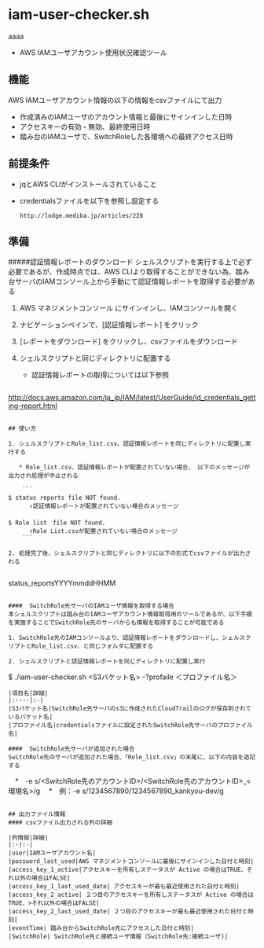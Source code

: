 # iam-user-checker.sh


aaaa

* AWS IAMユーザアカウント使用状況確認ツール 

## 機能
AWS IAMユーザアカウント情報の以下の情報をcsvファイルにて出力

* 作成済みのIAMユーザのアカウント情報と最後にサインインした日時
* アクセスキーの有効・無効、最終使用日時
* 踏み台のIAMユーザで、SwitchRoleした各環境への最終アクセス日時

## 前提条件

* jqとAWS CLIがインストールされていること
* credentialsファイルを以下を参照し設定する


      http://lodge.mediba.jp/articles/228

## 準備

#####認証情報レポートのダウンロード
シェルスクリプトを実行する上で必ず必要であるが、作成時点では、AWS CLIより取得することができない為、踏み台サーバのIAMコンソール上から手動にて認証情報レポートを取得する必要がある

1. AWS マネジメントコンソール にサインインし、IAMコンソールを開く
2. ナビゲーションペインで、[認証情報レポート] をクリック
3. [レポートをダウンロード] をクリックし、csvファイルをダウンロード
4. シェルスクリプトと同じディレクトリに配置する

 
    * 認証情報レポートの取得については以下参照

   ```
http://docs.aws.amazon.com/ja_jp/IAM/latest/UserGuide/id_credentials_getting-report.html
```

## 使い方

1. シェルスクリプトとRole_list.csv、認証情報レポートを同じディレクトリに配置し実行する
 
   * Role_list.csv、認証情報レポートが配置されていない場合、 以下のメッセージが出力され処理が中止される
    
    ```
$ status reports file NOT found.　
      ↑認証情報レポートが配置されていない場合のメッセージ
　
$ Role list　file NOT found. 
      ↑Role List.csvが配置されていない場合のメッセージ
    ```

2. 処理完了後、シェルスクリプトと同じディレクトリに以下の形式でcsvファイルが出力される
   
   ```
 status_reportsYYYYmmddHHMM
   ```

####  SwitchRole先サーバのIAMユーザ情報を取得する場合　
本シェルスクリプトは踏み台のIAMユーザアカウント情報取得用のツールであるが、以下手順を実施することでSwitchRole先のサーバからも情報を取得することが可能である

1. SwitchRole先のIAMコンソールより、認証情報レポートをダウンロードし、シェルスクリプトとRole_list.csv、と同じフォルダに配置する

2. シェルスクリプトと認証情報レポートを同じディレクトリに配置し実行

   ```
   $ ./iam-user-checker.sh <S3バケット名> -?profaile ＜プロファイル名＞ 
   ```
|項目名|詳細|
|:----|:-|
|S3バケット名|SwitchRole先サーバのs3に作成されたCloudTrailのログが保存刺されているバケット名|
|プロファイル名|credentialsファイルに設定されたSwitchRole先サーバのプロファイル名|

####  SwitchRole先サーバが追加された場合
SwitchRole先のサーバが追加された場合、「Role_list.csv」の末尾に、以下の内容を追記する

   ```
   　*　-e s/<SwitchRole先のアカウントID>/<SwitchRole先のアカウントID>_<環境名>/g
   　*　例：-e s/1234567890/1234567890_kankyou-dev/g　 
   ```

## 出力ファイル情報
#### csvファイル出力される列の詳細

|列情報|詳細|
|:-|:-|
|user|IAMユーザアカウント名|
|password_last_used|AWS マネジメントコンソールに最後にサインインした日付と時刻|
|access_key_1_active|アクセスキーを所有しステータスが Active の場合はTRUE、それ以外の場合はFALSE|
|access_key_1_last_used_date| アクセスキーが最も最近使用された日付と時刻|
|access_key_2_active| ２つ目のアクセスキーを所有しステータスが Active の場合は TRUE、>それ以外の場合はFALSE|
|access_key_2_last_used_date| ２つ目のアクセスキーが最も最近使用された日付と時刻|
|eventTime| 踏み台からSwitchRole先にアクセスした日付と時刻|
|SwitchRole| SwitchRole先と接続ユーザ情報（SwitchRole先:接続ユーザ)|
